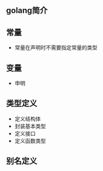 ## golang简介

## 常量
- 常量在声明时不需要指定常量的类型

## 变量
- 申明

## 类型定义
- 定义结构体
- 封装基本类型
- 定义接口
- 定义函数类型

## 别名定义
